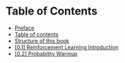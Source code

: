 # Table of Contents

* [Preface](../index.md)
* [Table of contents](table_of_contents.md)
* [Structure of this book](structure.md)
* [[0.1] Reinforcement Learning Introduction](Introduction.md)
* [[0.2] Probability Warmup](Prob_warmup.md)
